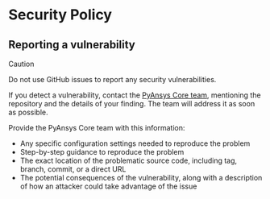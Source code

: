  # Security Policy

 ## Reporting a vulnerability

 > [!CAUTION]
 > Do not use GitHub issues to report any security vulnerabilities.

 If you detect a vulnerability, contact the [PyAnsys Core team](mailto:pyansys.core@ansys.com),
 mentioning the repository and the details of your finding. The team will address it as soon as possible.

Provide the PyAnsys Core team with this information:

 - Any specific configuration settings needed to reproduce the problem
 - Step-by-step guidance to reproduce the problem
 - The exact location of the problematic source code, including tag, branch, commit, or a direct URL
 - The potential consequences of the vulnerability, along with a description of how an attacker could take advantage of the issue
